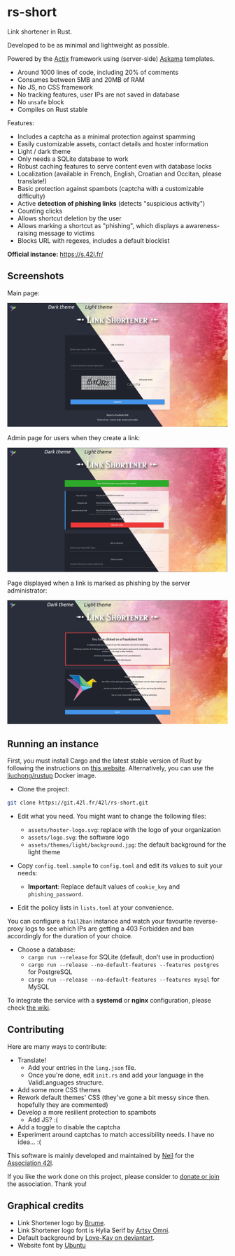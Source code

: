# rs-short

Link shortener in Rust.

Developed to be as minimal and lightweight as possible.

Powered by the [Actix](https://actix.rs) framework using (server-side) [Askama](https://github.com/djc/askama) templates.

- Around 1000 lines of code, including 20% of comments
- Consumes between 5MB and 20MB of RAM
- No JS, no CSS framework
- No tracking features, user IPs are not saved in database
- No `unsafe` block
- Compiles on Rust stable

Features:
- Includes a captcha as a minimal protection against spamming
- Easily customizable assets, contact details and hoster information
- Light / dark theme
- Only needs a SQLite database to work
- Robust caching features to serve content even with database locks
- Localization (available in French, English, Croatian and Occitan, please translate!)
- Basic protection against spambots (captcha with a customizable difficulty)
- Active **detection of phishing links** (detects "suspicious activity")
- Counting clicks
- Allows shortcut deletion by the user
- Allows marking a shortcut as "phishing", which displays a awareness-raising message to victims
- Blocks URL with regexes, includes a default blocklist

**Official instance:** https://s.42l.fr/

## Screenshots

Main page:

![Main page screenshot](screenshots/create.jpg)

Admin page for users when they create a link:

![New link screenshot](screenshots/admin.jpg)

Page displayed when a link is marked as phishing by the server administrator:

![Main page screenshot](screenshots/fraud.jpg)

## Running an instance

First, you must install Cargo and the latest stable version of Rust by following the instructions on [this website](https://rustup.rs/). Alternatively, you can use the [liuchong/rustup](https://hub.docker.com/r/liuchong/rustup) Docker image.

- Clone the project:

```bash
git clone https://git.42l.fr/42l/rs-short.git
```

- Edit what you need. You might want to change the following files:
    - `assets/hoster-logo.svg`: replace with the logo of your organization
    - `assets/logo.svg`: the software logo
    - `assets/themes/light/background.jpg`: the default background for the light theme

- Copy `config.toml.sample` to `config.toml` and edit its values to suit your needs:
    - **Important**: Replace default values of `cookie_key` and `phishing_password`.

- Edit the policy lists in `lists.toml` at your convenience.

You can configure a `fail2ban` instance and watch your favourite reverse-proxy logs to see which IPs are getting a 403 Forbidden and ban accordingly for the duration of your choice.

- Choose a database:
    - `cargo run --release` for SQLite (default, don’t use in production)
    - `cargo run --release --no-default-features --features postgres` for PostgreSQL
    - `cargo run --release --no-default-features --features mysql` for MySQL

To integrate the service with a **systemd** or **nginx** configuration, please check [the wiki](https://git.42l.fr/42l/rs-short/wiki/Integration-with-nginx-%2F-systemd).

## Contributing

Here are many ways to contribute:
- Translate!
    - Add your entries in the `lang.json` file.
    - Once you're done, edit `init.rs` and add your language in the ValidLanguages structure.
- Add some more CSS themes
- Rework default themes' CSS (they've gone a bit messy since then. hopefully they are commented)
- Develop a more resilient protection to spambots
    - Add JS? :(
- Add a toggle to disable the captcha
- Experiment around captchas to match accessibility needs. I have no idea... :(

This software is mainly developed and maintained by [Neil](https://shelter.moe/@Neil) for the [Association 42l](https://42l.fr). 

If you like the work done on this project, please consider to [donate or join](https://42l.fr/Support-us) the association. Thank you!

## Graphical credits

- Link Shortener logo by [Brume](https://shelter.moe/@Brume).
- Link Shortener logo font is Hylia Serif by [Artsy Omni](http://artsyomni.com/hyliaserif).
- Default background by [Love-Kay on deviantart](https://www.deviantart.com/love-kay/art/Abstract-Colorful-Watercolor-Texture-438376516).
- Website font by [Ubuntu](https://design.ubuntu.com/font/)
